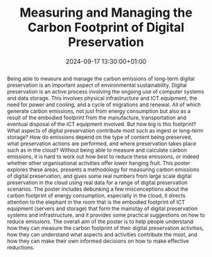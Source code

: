 ---
abstract: Being able to measure and manage the carbon emissions of long-term digital
  preservation is an important aspect of environmental sustainability.  Digital preservation
  is an active process involving the ongoing use of computer systems and data storage.  This
  involves physical infrastructure and ICT equipment, the need for power and cooling,
  and a cycle of migrations and renewal.  All of which generate carbon emissions,
  not just from energy consumption but also as a result of the embodied footprint
  from the manufacture, transportation and eventual disposal of the ICT equipment
  involved.  But how big is this footprint?  What aspects of digital preservation
  contribute most such as ingest or long-term storage?  How do emissions depend on
  the type of content being preserved, what preservation actions are performed, and
  where preservation takes place such as in the cloud?  Without being able to measure
  and calculate carbon emissions, it is hard to work out how best to reduce these
  emissions, or indeed whether other organisational activities offer lower hanging
  fruit.   This poster explores these areas, presents a methodology for measuring
  carbon emissions of digital preservation, and gives some real numbers from large
  scale digital preservation in the cloud using real data for a range of digital preservation
  scenarios.   The poster includes debunking a few misconceptions about the carbon
  footprint of energy consumption, especially in the cloud, it directs attention to
  the elephant in the room that is the embodied footprint of ICT equipment (servers
  and storage) that form the mainstay of digital preservation systems and infrastructure,
  and it provides some practical suggestions on how to reduce emissions.   The overall
  aim of the poster is to help people understand how they can measure the carbon footprint
  of their digital preservation activities, how they can understand what aspects and
  activities contribute the most, and how they can make their own informed decisions
  on how to make effective reductions.
creators:
- Matthew Addis
date: 2024-09-17 13:30:00+01:00
document_url: https://zenodo.org/records/13682874/download/pdf
grand_parent: iPRES
institutions: []
keywords:
- legal and social responsibilities for dp
- scaling up
landing_page_url: https://zenodo.org/records/13682874
language: eng
layout: publication
license: Creative Commons Attribution Share-Alike 4.0 (CC-BY-SA-4.0)
notes_url: https://docs.google.com/document/d/1bukG4bEvICUzC-Fp3KAcHmq2wRuqU8x67PRAuX-RwR4/
parent: iPRES 2024
publication_type: poster
size: null
slides_url: ''
source_name: iPRES
stream_url: https://www.archief.vlaanderen.be/archief/records/dossiers/5acb210228ce4315ae650812d056a482329eb83ed2dc42398a51505dc153be81/documents/34ffa848513a49b58e2aa3536113622690d1c56176a14334a332f184acbb8e29
title: Measuring and Managing the Carbon Footprint of Digital Preservation
year: 2024
---